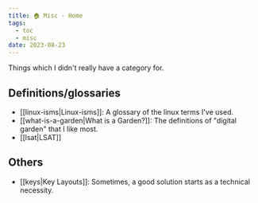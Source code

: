 ```yaml
---
title: 🏠 Misc - Home
tags:
  - toc
  - misc
date: 2023-08-23
---
```

Things which I didn't really have a category for.

## Definitions/glossaries
-  [[linux-isms|Linux-isms]]: A glossary of the linux terms I've used.
- [[what-is-a-garden|What is a Garden?]]: The definitions of "digital garden" that I like most.
- [[lsat|LSAT]]
## Others
- [[keys|Key Layouts]]: Sometimes, a good solution starts as a technical necessity.